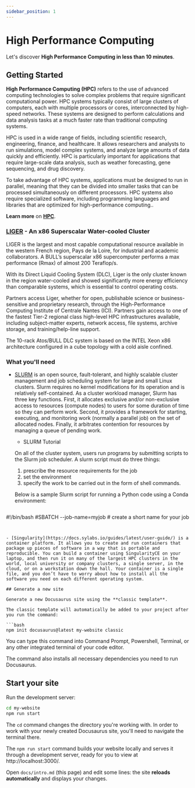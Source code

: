 ```yaml
---
sidebar_position: 1
---
```


# High Performance Computing

Let's discover **High Performance Computing in less than 10 minutes**.

## Getting Started

**High Performance Computing (HPC)** refers to the use of advanced computing technologies to solve complex problems that require significant computational power. HPC systems typically consist of large clusters of computers, each with multiple processors or cores, interconnected by high-speed networks. These systems are designed to perform calculations and data analysis tasks at a much faster rate than traditional computing systems.

HPC is used in a wide range of fields, including scientific research, engineering, finance, and healthcare. It allows researchers and analysts to run simulations, model complex systems, and analyze large amounts of data quickly and efficiently. HPC is particularly important for applications that require large-scale data analysis, such as weather forecasting, gene sequencing, and drug discovery.

To take advantage of HPC systems, applications must be designed to run in parallel, meaning that they can be divided into smaller tasks that can be processed simultaneously on different processors. HPC systems also require specialized software, including programming languages and libraries that are optimized for high-performance computing..

**Learn more** on **[HPC](https://en.wikipedia.org/wiki/High-performance_computing)**.

### [LIGER](https://supercomputing.ec-nantes.fr/liger) - An x86 Superscalar Water-cooled Cluster

LIGER is the largest and most capable computational resource available in the western French region, Pays de la Loire, for industrial and academic collaborators. A BULL’s superscalar x86 supercomputer performs a max performance (Rmax) of almost 200 Teraflop/s.

With its Direct Liquid Cooling System (DLC), Liger is the only cluster known in the region water-cooled and showed significantly more energy efficiency than comparable systems, which is essential to control operating costs.

Partners access Liger, whether for open, publishable science or business-sensitive and proprietary research, through the High-Performance Computing Institute of Centrale Nantes (ICI). Partners gain access to one of the fastest Tier-2 regional class high-level HPC infrastructures available, including subject-matter experts, network access, file systems, archive storage, and training/help-line support.

The 10-rack Atos/BULL DLC system is based on the INTEL Xeon x86 architecture configured in a cube topology with a cold aisle confined.

### What you'll need

- [SLURM](https://slurm.schedmd.com/documentation.html) is an open source, fault-tolerant, and highly scalable cluster management and job scheduling system for large and small Linux clusters. Slurm requires no kernel modifications for its operation and is relatively self-contained. As a cluster workload manager, Slurm has three key functions. First, it allocates exclusive and/or non-exclusive access to resources (compute nodes) to users for some duration of time so they can perform work. Second, it provides a framework for starting, executing, and monitoring work (normally a parallel job) on the set of allocated nodes. Finally, it arbitrates contention for resources by managing a queue of pending work.

  - SLURM Tutorial

  On all of the cluster system, users run programs by submitting scripts to the Slurm job scheduler. A slurm script must do three things:
  1. prescribe the resource requirements for the job
  2. set the environment
  3. specify the work to be carried out in the form of shell commands.

  Below is a sample Slurm script for running a Python code using a Conda environment:

  ```bash
#!/bin/bash
#SBATCH --job-name=myjob          # create a short name for your job
```


- [Singularity](https://docs.sylabs.io/guides/latest/user-guide/) is a container platform. It allows you to create and run containers that package up pieces of software in a way that is portable and reproducible. You can build a container using SingularityCE on your laptop, and then run it on many of the largest HPC clusters in the world, local university or company clusters, a single server, in the cloud, or on a workstation down the hall. Your container is a single file, and you don’t have to worry about how to install all the software you need on each different operating system.

## Generate a new site

Generate a new Docusaurus site using the **classic template**.

The classic template will automatically be added to your project after you run the command:

```bash
npm init docusaurus@latest my-website classic
```

You can type this command into Command Prompt, Powershell, Terminal, or any other integrated terminal of your code editor.

The command also installs all necessary dependencies you need to run Docusaurus.

## Start your site

Run the development server:

```bash
cd my-website
npm run start
```

The `cd` command changes the directory you're working with. In order to work with your newly created Docusaurus site, you'll need to navigate the terminal there.

The `npm run start` command builds your website locally and serves it through a development server, ready for you to view at http://localhost:3000/.

Open `docs/intro.md` (this page) and edit some lines: the site **reloads automatically** and displays your changes.
